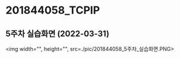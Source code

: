 # 201844058_TCPIP

## 5주차 실습화면 (2022-03-31)

<img width="", height="", src=./pic/201844058_5주차_실습화면.PNG></img>
